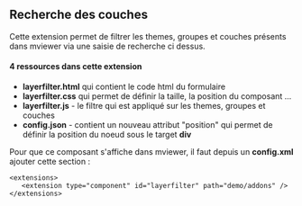 ## Recherche des couches

Cette extension permet de filtrer les themes, groupes et couches présents dans mviewer via une saisie de recherche ci dessus.

#### 4 ressources dans cette extension

 - **layerfilter.html** qui contient le code html du formulaire
 - **layerfilter.css** qui permet de définir la taille, la position du composant ...
 - **layerfilter.js** - le filtre qui est appliqué sur les themes, groupes et couches
 - **config.json** - contient un nouveau attribut "position" qui permet de définir la position du noeud sous le target **div**

 Pour que ce composant s'affiche dans mviewer, il faut depuis un **config.xml** ajouter cette section :

 ````
 <extensions>
    <extension type="component" id="layerfilter" path="demo/addons" />
</extensions>
 ````